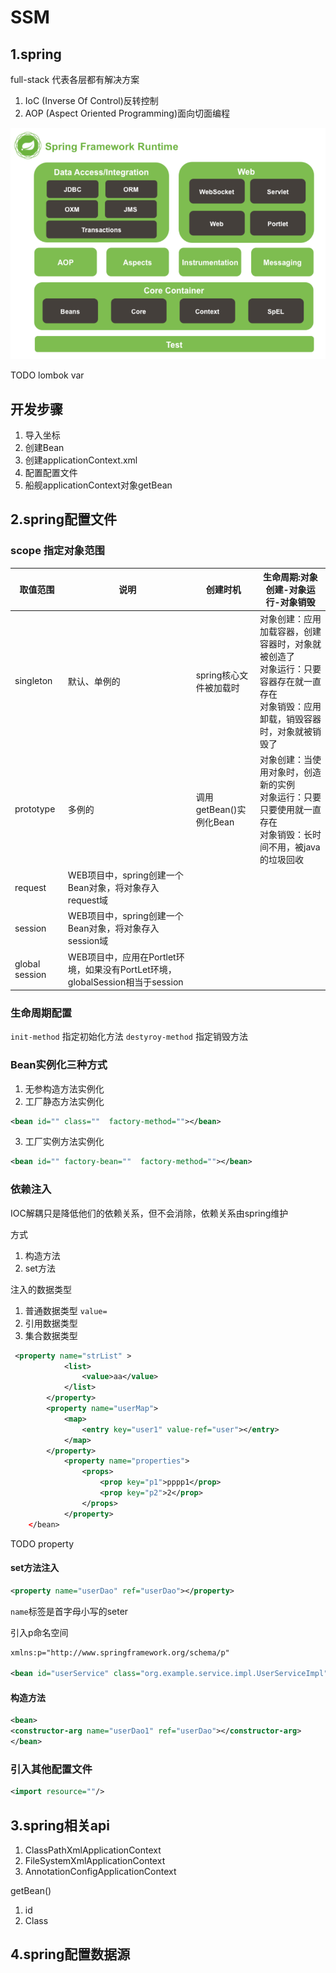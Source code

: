 # SSM

## 1.spring

full-stack 代表各层都有解决方案

1. IoC (Inverse Of Control)反转控制
2. AOP (Aspect Oriented Programming)面向切面编程

![spring framework runtime](img/SSM/SpringFrameworkRuntime.png)

TODO  lombok var 

## 开发步骤

1. 导入坐标
2. 创建Bean
3. 创建applicationContext.xml
4. 配置配置文件
5. 船舰applicationContext对象getBean

## 2.spring配置文件

### scope 指定对象范围

|取值范围|说明|创建时机|生命周期:对象创建-对象运行-对象销毁|
|-|-|-|-|
|singleton|默认、单例的|spring核心文件被加载时|对象创建：应用加载容器，创建容器时，对象就被创造了<br>对象运行：只要容器存在就一直存在 <br> 对象销毁：应用卸载，销毁容器时，对象就被销毁了|
|prototype|多例的|调用getBean()实例化Bean|对象创建：当使用对象时，创造新的实例<br>对象运行：只要只要使用就一直存在<br>对象销毁：长时间不用，被java的垃圾回收|
|request|WEB项目中，spring创建一个Bean对象，将对象存入request域|||
|session|WEB项目中，spring创建一个Bean对象，将对象存入session域|||
|global session|WEB项目中，应用在Portlet环境，如果没有PortLet环境，globalSession相当于session|||

### 生命周期配置

`init-method` 指定初始化方法
`destyroy-method` 指定销毁方法

### Bean实例化三种方式

1. 无参构造方法实例化
2. 工厂静态方法实例化

```xml
<bean id="" class=""  factory-method=""></bean>
```

3. 工厂实例方法实例化

```xml
<bean id="" factory-bean=""  factory-method=""></bean>
```

### 依赖注入

IOC解耦只是降低他们的依赖关系，但不会消除，依赖关系由spring维护

方式

1. 构造方法
2. set方法

注入的数据类型

1. 普通数据类型 `value=`
2. 引用数据类型
3. 集合数据类型

```xml
 <property name="strList" >
            <list>
                <value>aa</value>
            </list>
        </property>
        <property name="userMap">
            <map>
                <entry key="user1" value-ref="user"></entry>
            </map>
        </property>
            <property name="properties">
                <props>
                    <prop key="p1">pppp1</prop>
                    <prop key="p2">2</prop>
                </props>
            </property>
    </bean>
```

TODO property

#### set方法注入

```xml
<property name="userDao" ref="userDao"></property>
```

`name`标签是首字母小写的seter

引入p命名空间

```xml
xmlns:p="http://www.springframework.org/schema/p"

<bean id="userService" class="org.example.service.impl.UserServiceImpl" p:userDao-ref="userDao"/>
```

#### 构造方法

```xml
<bean>
<constructor-arg name="userDao1" ref="userDao"></constructor-arg>
</bean>
```

### 引入其他配置文件

```xml
<import resource=""/>
```

## 3.spring相关api

1. ClassPathXmlApplicationContext
2. FileSystemXmlApplicationContext
3. AnnotationConfigApplicationContext

getBean()

1. id 
2. Class<T> 

## 4.spring配置数据源


